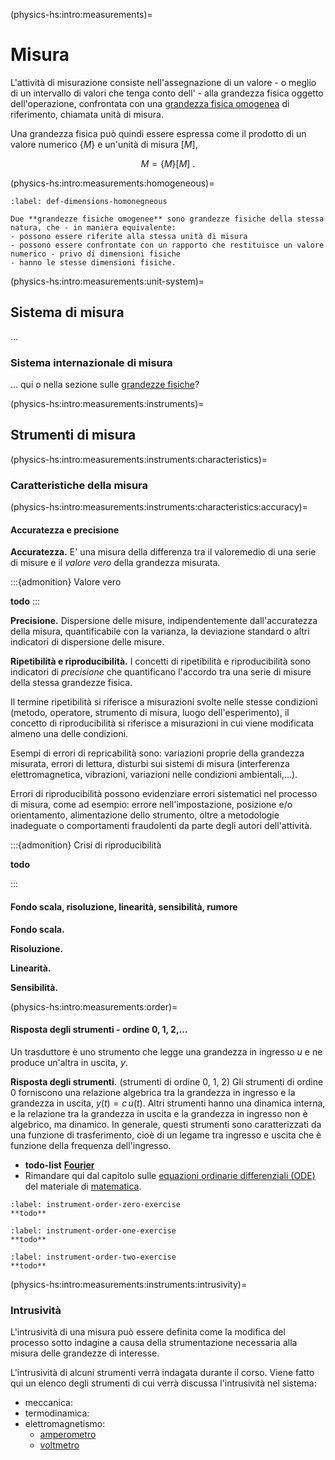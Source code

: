 (physics-hs:intro:measurements)=
# Misura

L'attività di misurazione consiste nell'assegnazione di un valore - o meglio di un intervallo di valori che tenga conto dell' - alla grandezza fisica oggetto dell'operazione, confrontata con una [grandezza fisica omogenea](physics-hs:intro:measurements:homogeneous) di riferimento, chiamata unità di misura.

Una grandezza fisica può quindi essere espressa come il prodotto di un valore numerico $\{ M \}$ e un'unità di misura $[M]$,

$$M = \{ M \} [ M ] \ .$$

(physics-hs:intro:measurements:homogeneous)=
```{prf:definition} Grandezze fisiche omogenee
:label: def-dimensions-homonegneous

Due **grandezze fisiche omogenee** sono grandezze fisiche della stessa natura, che - in maniera equivalente:
- possono essere riferite alla stessa unità di misura
- possono essere confrontate con un rapporto che restituisce un valore numerico - privo di dimensioni fisiche
- hanno le stesse dimensioni fisiche.
```

(physics-hs:intro:measurements:unit-system)=
## Sistema di misura
...
### Sistema internazionale di misura
... qui o nella sezione sulle [grandezze fisiche](physics-hs:intro:physical-quantities)?

(physics-hs:intro:measurements:instruments)=
## Strumenti di misura

(physics-hs:intro:measurements:instruments:characteristics)=
### Caratteristiche della misura

(physics-hs:intro:measurements:instruments:characteristics:accuracy)=
#### Accuratezza e precisione
**Accuratezza.** E' una misura della differenza tra il valoremedio di una serie di misure e il *valore vero* della grandezza misurata.

:::{admonition} Valore vero

**todo**
:::

**Precisione.** Dispersione delle misure, indipendentemente dall'accuratezza della misura, quantificabile con la varianza, la deviazione standard o altri indicatori di dispersione delle misure.

**Ripetibilità e riproducibilità.** I concetti di ripetibilità e riproducibilità sono indicatori di *precisione* che quantificano l'accordo tra una serie di misure della stessa grandezze fisica.

Il termine ripetibilità si riferisce a misurazioni svolte nelle stesse condizioni (metodo, operatore, strumento di misura, luogo dell'esperimento), il concetto di riproducibilità si riferisce a misurazioni in cui viene modificata almeno una delle condizioni.

Esempi di errori di repricabilità sono: variazioni proprie della grandezza misurata, errori di lettura, disturbi sui sistemi di misura (interferenza elettromagnetica, vibrazioni, variazioni nelle condizioni ambientali,...).

Errori di riproducibilità possono evidenziare errori sistematici nel processo di misura, come ad esempio: errore nell'impostazione, posizione e/o orientamento, alimentazione dello strumento, oltre a metodologie inadeguate o comportamenti fraudolenti da parte degli autori dell'attività.

:::{admonition} Crisi di riproducibilità
<!--:class: tip -->

**todo**

:::

#### Fondo scala, risoluzione, linearità, sensibilità, rumore
**Fondo scala.**

**Risoluzione.**

**Linearità.**

**Sensibilità.** 

(physics-hs:intro:measurements:order)=
#### Risposta degli strumenti - ordine 0, 1, 2,$\dots$
Un trasduttore è uno strumento che legge una grandezza in ingresso $u$ e ne produce un'altra in uscita, $y$.

**Risposta degli strumenti.** (strumenti di ordine $0$, $1$, $2$) Gli strumenti di ordine 0 forniscono una relazione algebrica tra la grandezza in ingresso e la grandezza in uscita, $y(t) = c \, u(t)$. Altri strumenti hanno una dinamica interna, e la relazione tra la grandezza in uscita e la grandezza in ingresso non è algebrico, ma dinamico. In generale, questi strumenti sono caratterizzati da una funzione di trasferimento, cioè di un legame tra ingresso e uscita che è funzione della frequenza dell'ingresso.

- **todo-list** [**Fourier**](physics-hs:todo:fourier)
- Rimandare qui dal capitolo sulle [equazioni ordinarie differenziali (ODE)](https://basics2022.github.io/bbooks-math-miscellanea-hs/ch/ode.html) del materiale di [matematica](https://basics2022.github.io/bbooks-math-miscellanea-hs/intro.html).

```{exercise} Strumento di ordine zero
:label: instrument-order-zero-exercise
**todo**
```
```{exercise} Strumento del primo ordine
:label: instrument-order-one-exercise
**todo**
```
```{exercise} Strumento del secondo ordine
:label: instrument-order-two-exercise
**todo**
```

(physics-hs:intro:measurements:instruments:intrusivity)=
### Intrusività
L'intrusività di una misura può essere definita come la modifica del processo sotto indagine a causa della strumentazione necessaria alla misura delle grandezze di interesse.

L'intrusività di alcuni strumenti verrà indagata durante il corso. Viene fatto qui un elenco degli strumenti di cui verrà discussa l'intrusività nel sistema:
- meccanica:
- termodinamica:
- elettromagnetismo:
  - [amperometro](physics-hs:electromagnetism:electromagnetism-steady:experience-faraday:amperometer)
  - [voltmetro](physics-hs:electromagnetism:electromagnetism-steady:experience-faraday:voltmeter)


